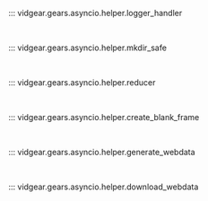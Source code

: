 <!--
===============================================
vidgear library source-code is deployed under the Apache 2.0 License:

Copyright (c) 2019 Abhishek Thakur(@abhiTronix) <abhi.una12@gmail.com>

Licensed under the Apache License, Version 2.0 (the "License");
you may not use this file except in compliance with the License.
You may obtain a copy of the License at

   http://www.apache.org/licenses/LICENSE-2.0

Unless required by applicable law or agreed to in writing, software
distributed under the License is distributed on an "AS IS" BASIS,
WITHOUT WARRANTIES OR CONDITIONS OF ANY KIND, either express or implied.
See the License for the specific language governing permissions and
limitations under the License.
===============================================
-->

::: vidgear.gears.asyncio.helper.logger_handler

&nbsp;

::: vidgear.gears.asyncio.helper.mkdir_safe

&nbsp;

::: vidgear.gears.asyncio.helper.reducer

&nbsp;

::: vidgear.gears.asyncio.helper.create_blank_frame

&nbsp;

::: vidgear.gears.asyncio.helper.generate_webdata

&nbsp;

::: vidgear.gears.asyncio.helper.download_webdata

&nbsp;